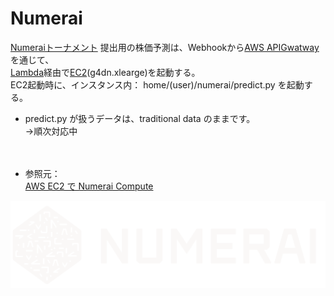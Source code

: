 # Numerai


[Numeraiトーナメント](https://numer.ai/tournament) 提出用の株価予測は、Webhookから[AWS APIGwatway](https://aws.amazon.com/jp/api-gateway/?nc2=h_ql_prod_serv_apig)を通じて、  
[Lambda](https://aws.amazon.com/jp/lambda/?nc2=h_ql_prod_serv_lbd)経由で[EC2](https://aws.amazon.com/jp/ec2/?nc2=h_ql_prod_fs_ec2)(g4dn.xlearge)を起動する。  
EC2起動時に、インスタンス内： home/(user)/numerai/predict.py を起動する。

- predict.py が扱うデータは、traditional data のままです。　　　　　　　　　　　　　　　　→順次対応中
　

　

- 参照元：  
[AWS EC2 で Numerai Compute](https://zenn.dev/kunigaku/articles/50c079b033e6051bc764)



<a href="https://numer.ai/tournament">
    <img src="https://github.com/whitecat-22/Numerai/blob/main/Numerai-Logo-Side-White.03e7575d.png">
</a>
